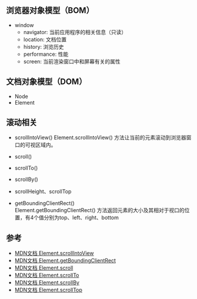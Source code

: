 ## 浏览器对象模型（BOM）
- window
    - navigator: 当前应用程序的相关信息（只读）  
    - location: 文档位置
    - history: 浏览历史
    - performance: 性能
    - screen: 当前渲染窗口中和屏幕有关的属性

## 文档对象模型（DOM）
- Node  
- Element

滚动相关
---

- scrollIntoView() 
Element.scrollIntoView() 方法让当前的元素滚动到浏览器窗口的可视区域内。

- scroll()

- scrollTo()

- scrollBy()

- scrollHeight、scrollTop

- getBoundingClientRect()  
Element.getBoundingClientRect() 方法返回元素的大小及其相对于视口的位置，有4个值分别为top、left、right、bottom

## 参考  
- [MDN文档 Element.scrollIntoView](https://developer.mozilla.org/zh-CN/docs/Web/API/Element/scrollIntoView)  
- [MDN文档 Element.getBoundingClientRect](https://developer.mozilla.org/en-US/docs/Web/API/Element/getBoundingClientRect)  
- [MDN文档 Element.scroll](https://developer.mozilla.org/zh-CN/docs/Web/API/Element/scroll)
- [MDN文档 Element.scrollTo](https://developer.mozilla.org/zh-CN/docs/Web/API/Element/scrollTo)
- [MDN文档 Element.scrollBy](https://developer.mozilla.org/zh-CN/docs/Web/API/Element/scrollBy)
- [MDN文档 Element.scrollTop](https://developer.mozilla.org/zh-CN/docs/Web/API/Element/scrollTop)